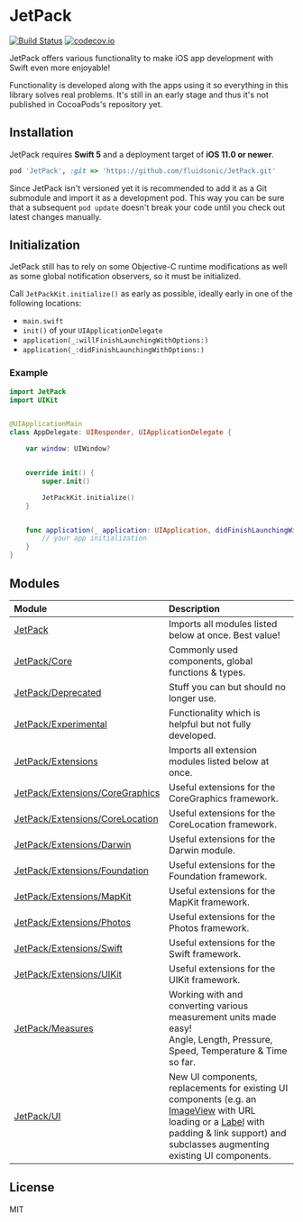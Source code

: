 JetPack
=======

[![Build Status](https://travis-ci.org/fluidsonic/JetPack.svg?branch=master)](https://travis-ci.org/fluidsonic/JetPack)
[![codecov.io](https://codecov.io/github/fluidsonic/JetPack/coverage.svg?branch=master)](https://codecov.io/github/fluidsonic/JetPack?branch=master)

JetPack offers various functionality to make iOS app development with Swift even more enjoyable!

Functionality is developed along with the apps using it so everything in this library solves real problems. It's still in an early stage and thus it's not published in CocoaPods's repository yet.


Installation
------------

JetPack requires **Swift 5** and a deployment target of **iOS 11.0 or newer**.

```ruby
pod 'JetPack', :git => 'https://github.com/fluidsonic/JetPack.git'
```

Since JetPack isn't versioned yet it is recommended to add it as a Git submodule and import it as a development pod. This way you can be sure that a subsequent `pod update` doesn't break your code until you check out latest changes manually.


Initialization
--------------

JetPack still has to rely on some Objective-C runtime modifications as well as some global notification observers, so it must be initialized.

Call `JetPackKit.initialize()` as early as possible, ideally early in one of the following locations:

- `main.swift`
- `init()` of your `UIApplicationDelegate`
- `application(_:willFinishLaunchingWithOptions:)`
- `application(_:didFinishLaunchingWithOptions:)`

### Example

```swift
import JetPack
import UIKit


@UIApplicationMain
class AppDelegate: UIResponder, UIApplicationDelegate {

	var window: UIWindow?


	override init() {
		super.init()

		JetPackKit.initialize()
	}


	func application(_ application: UIApplication, didFinishLaunchingWithOptions launchOptions: [UIApplication.LaunchOptionsKey : Any]?) -> Bool {
		// your app initialization
	}
}
```



Modules
-------

| Module | Description |
|:-------|:------------|
| [JetPack](https://github.com/fluidsonic/JetPack/tree/master/Sources) | Imports all modules listed below at once. Best value! |
| [JetPack/Core](https://github.com/fluidsonic/JetPack/tree/master/Sources/Core) | Commonly used components, global functions & types. |
| [JetPack/Deprecated](https://github.com/fluidsonic/JetPack/tree/master/Sources/Deprecated) | Stuff you can but should no longer use. |
| [JetPack/Experimental](https://github.com/fluidsonic/JetPack/tree/master/Sources/Experimental) | Functionality which is helpful but not fully developed. |
| [JetPack/Extensions](https://github.com/fluidsonic/JetPack/tree/master/Sources/Extensions) | Imports all extension modules listed below at once. |
| [JetPack/Extensions/CoreGraphics](https://github.com/fluidsonic/JetPack/tree/master/Sources/Extensions/CoreGraphics) | Useful extensions for the CoreGraphics framework. |
| [JetPack/Extensions/CoreLocation](https://github.com/fluidsonic/JetPack/tree/master/Sources/Extensions/CoreLocation) | Useful extensions for the CoreLocation framework. |
| [JetPack/Extensions/Darwin](https://github.com/fluidsonic/JetPack/tree/master/Sources/Extensions/Darwin) | Useful extensions for the Darwin module. |
| [JetPack/Extensions/Foundation](https://github.com/fluidsonic/JetPack/tree/master/Sources/Extensions/Foundation) | Useful extensions for the Foundation framework. |
| [JetPack/Extensions/MapKit](https://github.com/fluidsonic/JetPack/tree/master/Sources/Extensions/MapKit) | Useful extensions for the MapKit framework. |
| [JetPack/Extensions/Photos](https://github.com/fluidsonic/JetPack/tree/master/Sources/Extensions/Photos) | Useful extensions for the Photos framework. |
| [JetPack/Extensions/Swift](https://github.com/fluidsonic/JetPack/tree/master/Sources/Extensions/Swift) | Useful extensions for the Swift framework. |
| [JetPack/Extensions/UIKit](https://github.com/fluidsonic/JetPack/tree/master/Sources/Extensions/UIKit) | Useful extensions for the UIKit framework. |
| [JetPack/Measures](https://github.com/fluidsonic/JetPack/tree/master/Sources/Measures) | Working with and converting various measurement units made easy!<br>Angle, Length, Pressure, Speed, Temperature & Time so far. |
| [JetPack/UI](https://github.com/fluidsonic/JetPack/tree/master/Sources/UI) | New UI components, replacements for existing UI components (e.g. an [ImageView](https://github.com/fluidsonic/JetPack/blob/master/Sources/UI/ImageView.swift) with URL loading or a [Label](https://github.com/fluidsonic/JetPack/blob/master/Sources/UI/Label.swift) with padding & link support) and subclasses augmenting existing UI components. |



License
-------

MIT

